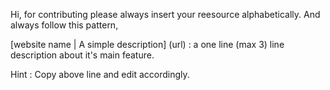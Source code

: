 Hi, for contributing please always insert your reesource alphabetically.
And always follow this pattern,

[website name | A simple description] (url) : a one line (max 3) line description about it's main feature.

Hint : Copy above line and edit accordingly.
